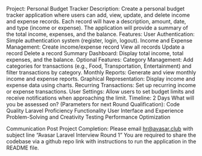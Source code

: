 Project: Personal Budget Tracker
Description:
Create a personal budget tracker application where users can add, view, update, and delete income and expense records. Each record will have a description, amount, date, and type (income or expense). The application will provide a summary of the total income, expenses, and the balance.
Features:
User Authentication: Simple authentication system (register, login, logout).
Income and Expense Management:
Create income/expense record
View all records
Update a record
Delete a record
Summary Dashboard: Display total income, total expenses, and the balance.
Optional Features:
Category Management: Add categories for transactions (e.g., Food, Transportation, Entertainment) and filter transactions by category.
Monthly Reports: Generate and view monthly income and expense reports.
Graphical Representation: Display income and expense data using charts.
Recurring Transactions: Set up recurring income or expense transactions.
User Settings: Allow users to set budget limits and receive notifications when approaching the limit.
Timeline: 2 Days
What will you be assessed on? (Parameters for next Round Qualification):
Code Quality
Laravel Proficiency
Functionality
User Interface and Experience
Problem-Solving and Creativity
Testing
Performance Optimization

Communication Post Project Completion:
Please email hr@avasar.club with subject line “Avasar Laravel Interview Round 1”
You are required to share the codebase via a github repo link with instructions to run the application in the README file.
